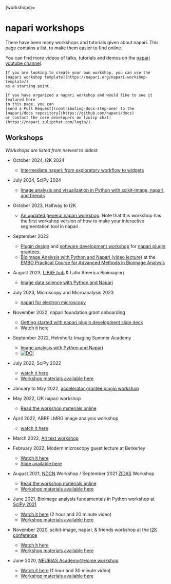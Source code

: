 (workshops)=
# napari workshops

There have been many workshops and tutorials given about napari.
This page contains a list, to make them easier to find online.

You can find more videos of talks, tutorials and demos on the
[napari youtube channel](https://www.youtube.com/channel/UCbTgw84ew4pxTJ9qu3W2hqg/playlists).

```{admonition} Got a workshop?
If you are looking to create your own workshop, you can use the
[napari workshop template](https://napari.org/napari-workshop-template/)
as a starting point.

If you have organized a napari workshop and would like to see it featured here
in this page, you can
[send a Pull Request](contributing-docs-step-one) to the
[napari/docs repository](https://github.com/napari/docs)
or contact the core developers on [zulip chat](https://napari.zulipchat.com/login/).
```

## Workshops

*Workshops are listed from newest to oldest.*

* October 2024, I2K 2024
  * [Intermediate napari: from exploratory workflow to widgets](https://psobolewskiphd.github.io/i2k2024_napari_workshop/home.html)

* July 2024, SciPy 2024
  * [Image analysis and visualization in Python with scikit-image, napari, and friends](https://scipy-2024-image-analysis.github.io/tutorial/#)

* October 2023, Halfway to I2K
  * [An updated general napari
    workshop](https://kephale.github.io/napari-workshop-halfway-to-i2k/home.html). Note
    that this workshop has the first workshop version of how to make your
    interactive segmentation tool in napari.

* September 2023
  * [Plugin design](https://chanzuckerberg.github.io/napari-plugin-accel-workshops/workshops/design23.html) and [software development workshop](https://chanzuckerberg.github.io/napari-plugin-accel-workshops/workshops/softwaredev.html) for [napari plugin grantees](https://chanzuckerberg.com/rfa/napari-plugin-grants/).
  * [Bioimage Analysis with Python and Napari (video lecture)](https://www.youtube.com/watch?v=QDS5t7oZH-c) at the [EMBO Practical Course for Advanced Methods in Bioimage Analysis](https://www.embl.org/about/info/course-and-conference-office/events/bia23-01/)

* August 2023, [LIBRE hub](https://librehub.github.io) & Latin America Bioimaging
  * [Image data science with Python and Napari](https://librehub.github.io/napari-LatAm-workshop-2023/intro.html#)

* July 2023, Microscopy and Microanalysis 2023
  * [napari for electron microscopy](https://kephale.github.io/napari-workshop-mandm-2023/home.html)

* November 2022, napari foundation grant onboarding
  * [Getting started with napari plugin development slide deck](https://docs.google.com/presentation/d/15lrFRLPm9bfmU4hgcVwoduIJr5bqhoHo7ZeWLO6H_Us/edit?usp=sharing)
  * [Watch it here](https://drive.google.com/file/d/1IYDV-GTGEYh5j_tvBaWYEZ_tQXTqmJkr/view?usp=share_link)


* September 2022, Helmholtz Imaging Summer Academy
  * [Image analysis with Python and Napari](https://biapol.github.io/HIP_Introduction_to_Napari_and_image_processing_with_Python_2022/intro.html)
  * [![DOI](https://zenodo.org/badge/DOI/10.5281/zenodo.7102242.svg)](https://zenodo.org/records/7102242)

* July 2022, SciPy 2022
  * [watch it here](https://www.youtube.com/watch?v=vismuuc4y1I&list=PLYx7XA2nY5Gfxu98P_HL1MnFb_BSkpxLV&index=10)
  * [Workshop materials available here](http://alisterburt.com/napari-workshops/SciPy-0722/intro.html)

* January to May 2022, [accelerator grantee plugin workshop](https://chanzuckerberg.github.io/napari-plugin-accel-workshops/)

* May 2022, I2K napari workshop
  * [Read the workshop materials online](https://github.com/haesleinhuepf/I2K2022-napari-workshop)

* April 2022, ABRF LMRG image analysis workshop
  * [watch it here](https://www.youtube.com/watch?v=lkw5di8NgUA)

* March 2022, [Alt text workshop](https://hackmd.io/vDsWUBqQSxW_7TNxF-RKKA)

* February 2022, Modern microscopy guest lecture at Berkerley
  * [Watch it here](https://drive.google.com/file/d/1EjJJZ3sy4mogcGwTao97sHzU9SDJeC3r/view?usp=sharing)
  * [Slide available here](https://docs.google.com/presentation/d/1sqd_CYckEwmgQO6y9VffwnmT0RSlRYIAUBixRTMYcig/view)

* August 2021, [NDCN](https://chanzuckerberg.com/science/programs-resources/neurodegeneration-challenge/) Workshop / September 2021 [ZIDAS](https://www.zidas.org/) Workshop
  * [Read the workshop materials online](http://alisterburt.com/napari-workshops/home.html)
  * [Workshop materials available here](https://github.com/alisterburt/napari-workshops)

* June 2021, Bioimage analysis fundamentals in Python workshop at [SciPy 2021](https://www.scipy2021.scipy.org/)
  * [Watch it here](https://www.youtube.com/watch?v=kXdy_Tp12zA) (2 hour and 20 minute video)
  * [Workshop materials available here](https://github.com/sofroniewn/tutorial-scipy2021-bioimage-analysis-fundamentals)

* November 2020, scikit-image, napari, & friends workshop at the [I2K conference](https://www.janelia.org/you-janelia/conferences/from-images-to-knowledge-with-imagej-friends)
  * [Watch it here](https://www.youtube.com/watch?v=NZWSGXb3_Mg)
  * [Workshop materials available here](https://github.com/jni/i2k-skimage-napari)

* June 2020, [NEUBIAS Academy@Home workshop](http://eubias.org/NEUBIAS/training-schools/neubias-academy-home/neubias-academy-archive-spring2020/)
  * [Watch it here](https://www.youtube.com/watch?v=VgvDSq5aCDQ) (1 hour and 30 minute video)
  * [Workshop materials available here](https://github.com/sofroniewn/napari-training-course)
